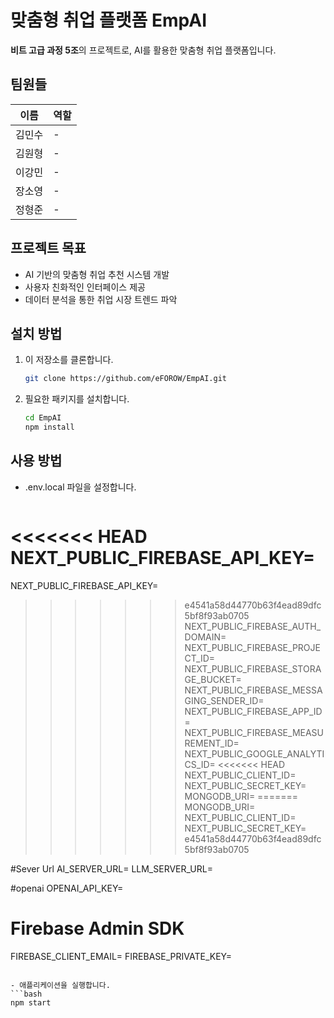 # 맞춤형 취업 플랫폼 EmpAI

**비트 고급 과정 5조**의 프로젝트로, AI를 활용한 맞춤형 취업 플랫폼입니다. 

## 팀원들

| 이름     | 역할          |
|----------|---------------|
| 김민수   | - |
| 김원형   | - |
| 이강민   | - |
| 장소영   | - |
| 정형준   | - | 

## 프로젝트 목표

- AI 기반의 맞춤형 취업 추천 시스템 개발
- 사용자 친화적인 인터페이스 제공
- 데이터 분석을 통한 취업 시장 트렌드 파악

## 설치 방법

1. 이 저장소를 클론합니다.
   ```bash
   git clone https://github.com/eFOROW/EmpAI.git
   ```
2. 필요한 패키지를 설치합니다.
   ```bash
   cd EmpAI
   npm install
   ```

## 사용 방법

- .env.local 파일을 설정합니다.
  ```
<<<<<<< HEAD
   NEXT_PUBLIC_FIREBASE_API_KEY=
=======
  NEXT_PUBLIC_FIREBASE_API_KEY=
>>>>>>> e4541a58d44770b63f4ead89dfc5bf8f93ab0705
   NEXT_PUBLIC_FIREBASE_AUTH_DOMAIN=
   NEXT_PUBLIC_FIREBASE_PROJECT_ID=
   NEXT_PUBLIC_FIREBASE_STORAGE_BUCKET=
   NEXT_PUBLIC_FIREBASE_MESSAGING_SENDER_ID=
   NEXT_PUBLIC_FIREBASE_APP_ID=
   NEXT_PUBLIC_FIREBASE_MEASUREMENT_ID=
   NEXT_PUBLIC_GOOGLE_ANALYTICS_ID=
<<<<<<< HEAD
   NEXT_PUBLIC_CLIENT_ID=
   NEXT_PUBLIC_SECRET_KEY=
   MONGODB_URI=
=======
   MONGODB_URI=
   NEXT_PUBLIC_CLIENT_ID=
   NEXT_PUBLIC_SECRET_KEY=
>>>>>>> e4541a58d44770b63f4ead89dfc5bf8f93ab0705

   #Sever Url
   AI_SERVER_URL=
   LLM_SERVER_URL=
   
   #openai
   OPENAI_API_KEY=
   
   # Firebase Admin SDK
   FIREBASE_CLIENT_EMAIL=
   FIREBASE_PRIVATE_KEY=
  ```

- 애플리케이션을 실행합니다.
  ```bash
  npm start
  ```
